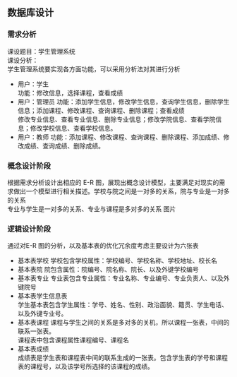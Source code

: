 ## 数据库设计
### 需求分析
课设题目：学生管理系统                  
课设分析：         
学生管理系统要实现各方面功能，可以采用分析法对其进行分析         
* 用户：学生          
  功能：修改信息，选择课程，查看成绩
* 用户：管理员
  功能：添加学生信息，修改学生信息，查询学生信息，删除学生信息；添加课程、修改课程、查询课程、删除课程；查看成绩        
        修改专业信息、查看专业信息、删除专业信息；修改学院信息、查看学院信息；修改学校信息、查看学校信息。
* 用户：教师
  功能：添加课程、修改课程、查询课程、删除课程、添加成绩、修改成绩、查询成绩、删除成绩。
  
### 概念设计阶段
根据需求分析设计出相应的 E-R 图，展现出概念设计模型，主要满足对现实的需求做出一个模型进行相关描述。学校与院之间是一对多的关系，院与专业是一对多的关系      
专业与学生是一对多的关系、专业与课程是多对多的关系
图片
### 逻辑设计阶段
通过对E-R 图的分析，以及基本表的优化冗余度考虑主要设计为六张表         
* 基本表学校
  学校包含学校属性：学校编号、学校名称、学校地址、校长名            
* 基本表院
  院包含属性：院编号、院名称、院长、以及外键学校编号           
* 基本表专业
  专业表包含专业属性：专业名称、专业编号、专业负责人、以及外键院号              
* 基本表学生信息表      
  学生基本表包含学生属性：学号、姓名、性别、政治面貌、籍贯、学生电话、以及外键专业号。      
* 基本表课程
  课程与学生之间的关系是多对多的关机，所以课程一张表，中间的联系一张表。              
  课程表中包含课程属性课程编号、课程名            
* 基本表成绩       
  成绩表是学生表和课程表中间的联系生成的一张表。包含学生表的学号和课程表的课程号，以及该学号所选择的该课程的成绩。        
  





